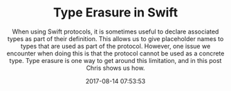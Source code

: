 ---
title: "Type Erasure in Swift"
subtitle: "When using Swift protocols, it is sometimes useful to declare associated types as part of their  definition. This allows us to give placeholder names to types that are used as part of the protocol. However, one issue we encounter when doing this is that the protocol cannot be used as a concrete type. Type erasure is one way to get around this limitation, and in this post Chris shows us how."
tags: ["type-erasure"]
link: "https://www.slacktime.org/type-erasure/"
date: "2017-08-14 07:53:53"
---